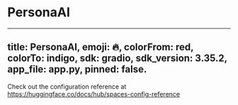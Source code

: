 # PersonaAI
---
title: PersonaAI,
emoji: 🔥,
colorFrom: red,
colorTo: indigo,
sdk: gradio,
sdk_version: 3.35.2,
app_file: app.py,
pinned: false.
---

Check out the configuration reference at https://huggingface.co/docs/hub/spaces-config-reference

